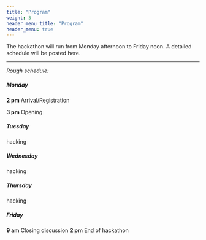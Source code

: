 ```yaml
---
title: "Program"
weight: 3
header_menu_title: "Program"
header_menu: true
---
```

The hackathon will run from Monday afternoon to Friday noon. A detailed schedule will be posted here.

----
*Rough schedule:*

##### Monday
**2 pm** Arrival/Registration

**3 pm** Opening

##### Tuesday
hacking

##### Wednesday
hacking

##### Thursday
hacking

##### Friday
**9 am** Closing discussion
**2 pm** End of hackathon

